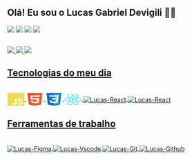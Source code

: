 ## Olá! Eu sou o Lucas Gabriel Devigili 👨‍💻

  <div>
    <a href = "https://twitter.com/LucasDevigili"><img src="https://img.shields.io/badge/Twitter-1DA1F2?style=for-the-badge&logo=twitter&logoColor=white"                                 target="_blank"></a>
    <a href="https://instagram.com/lucasdevigili" target="_blank"><img src="https://img.shields.io/badge/-Instagram-%23E4405F?style=for-the-badge&logo=instagram&logoColor=white"        target="_blank"></a>
    <a href = "lucasdevigili@hotmail.com"><img src="https://img.shields.io/badge/Microsoft_Outlook-0078D4?style=for-the-badge&logo=microsoft-outlook&logoColor=white"                     target="_blank"></a>
    <a href="https://www.linkedin.com/in/lucas-gabriel-devigili-20836b216/" target="_blank"><img src="https://img.shields.io/badge/-LinkedIn-%230077B5?style=for-the-badge&logo=linkedin&logoColor=white" target="_blank"></a> 
</div>

 ##

 <div>
  <a href="https://github.com/lucasdevigili">
  <img height="170em" src="https://github-readme-stats.vercel.app/api?username=lucasdevigili&show_icons=true&theme=dracula&include_all_commits=true&count_private=true"/>
  <img height="170em" src="https://github-readme-streak-stats.herokuapp.com?user=lucasdevigili&theme=dracula&hide_border=false"/>
  <img height="180em" src="https://github-readme-stats.vercel.app/api/top-langs/?username=lucasdevigili&layout=compact&langs_count=7&theme=dracula"/>
</div>
 
 ## Tecnologias do meu dia
  
 <div style="display: inline_block"><br>
  <img align="center" alt="Lucas-Js" height="30" width="40" src="https://raw.githubusercontent.com/devicons/devicon/master/icons/javascript/javascript-plain.svg">
  <img align="center" alt="Lucas-HTML" height="30" width="40" src="https://raw.githubusercontent.com/devicons/devicon/master/icons/html5/html5-original.svg">
  <img align="center" alt="Lucas-CSS" height="30" width="40" src="https://raw.githubusercontent.com/devicons/devicon/master/icons/css3/css3-original.svg">
  <img align="center" alt="Lucas-React" height="30" width="40" src="https://raw.githubusercontent.com/devicons/devicon/master/icons/react/react-original.svg">
   <img align="center" alt="Lucas-React" height="30" width="40" src="https://cdn.jsdelivr.net/gh/devicons/devicon/icons/postgresql/postgresql-original.svg"/>
  <img align="center" alt="Lucas-React" height="30" width="40" src="https://cdn.jsdelivr.net/gh/devicons/devicon/icons/nodejs/nodejs-original.svg"/>
</div>
  
  ## Ferramentas de trabalho

  <div style="display: inline_block"><br>
    <img align="center" alt="Lucas-Figma" height="30" width="40" src="https://cdn.jsdelivr.net/gh/devicons/devicon/icons/figma/figma-original.svg"/>    
    <img align="center" alt="Lucas-Vscode" height="30" width="40" src="https://cdn.jsdelivr.net/gh/devicons/devicon/icons/vscode/vscode-original.svg"/>
    <img align="center" alt="Lucas-Git" height="30" width="40" src="https://cdn.jsdelivr.net/gh/devicons/devicon/icons/git/git-original.svg"/>
    <img align="center" alt="Lucas-Github" height="30" width="40" src="https://cdn.jsdelivr.net/gh/devicons/devicon/icons/github/github-original.svg"/>
  </div>

